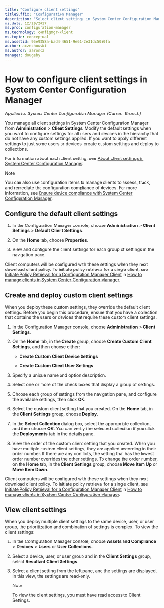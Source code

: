 ```yaml
---
title: "Configure client settings"
titleSuffix: "Configuration Manager"
description: "Select client settings in System Center Configuration Manager."
ms.date: 12/29/2017
ms.prod: configuration-manager
ms.technology: configmgr-client
ms.topic: conceptual
ms.assetid: 95e9858a-bad4-4651-9e61-2e31dc5050fa
author: aczechowski
ms.author: aaroncz
manager: dougeby
---
```

# How to configure client settings in System Center Configuration Manager

*Applies to: System Center Configuration Manager (Current Branch)*

You manage all client settings in System Center Configuration Manager from  **Administration** > **Client Settings**. Modify the default settings when you want to configure settings for all users and devices in the hierarchy that do not have any custom settings applied. If you want to apply different settings to just some users or devices, create custom settings and deploy to collections.  

For information about each client setting, see [About client settings in System Center Configuration Manager](../../../core/clients/deploy/about-client-settings.md).

> [!NOTE]  
>  You can also use configuration items to manage clients to assess, track, and remediate the configuration compliance of devices. For more information, see [Ensure device compliance with System Center Configuration Manager](../../../compliance/understand/ensure-device-compliance.md).  

##  Configure the default client settings    

1.  In the Configuration Manager console, choose **Administration** > **Client Settings** > **Default Client Settings**.  

3.  On the **Home** tab, choose **Properties**.  

4.  View and configure the client settings for each group of settings in the navigation pane.  

 Client computers will be configured with these settings when they next download client policy. To initiate policy retrieval for a single client, see [Initiate Policy Retrieval for a Configuration Manager Client](../../../core/clients/manage/manage-clients.md#BKMK_PolicyRetrieval) in [How to manage clients in System Center Configuration Manager](../../../core/clients/manage/manage-clients.md).  

##  Create and deploy custom client settings  
When you deploy these custom settings, they override the default client settings. Before you begin this procedure, ensure that you have a collection that contains the users or devices that require these custom client settings.  

1.  In the Configuration Manager console, choose **Administration** > **Client Settings**.  

3.  On the **Home** tab, in the **Create** group, choose **Create Custom Client Settings**, and then choose either:  

    -   **Create Custom Client Device Settings**  

    -   **Create Custom Client User Settings**  

4.  Specify a unique name and option description.  

5.  Select one or more of the check boxes that display a group of settings.  

6.  Choose each group of  settings from the navigation pane, and configure the available settings, then click **OK**.   

8.  Select the custom client setting that you created. On the **Home** tab, in the **Client Settings** group, choose **Deploy**.  

9. In the **Select Collection** dialog box, select the appropriate collection, and then choose **OK**. You can verify the selected collection if you click the **Deployments** tab in the details pane.  

10. View the order of the custom client setting that you created. When you have multiple custom client settings, they are applied according to their order number. If there are any conflicts, the setting that has the lowest order number overrides the other settings. To change the order number, on the **Home** tab, in the **Client Settings** group, choose **Move Item Up** or **Move Item Down**.  

 Client computers will be configured with these settings when they next download client policy. To initiate policy retrieval for a single client, see [Initiate Policy Retrieval for a Configuration Manager Client](../../../core/clients/manage/manage-clients.md#BKMK_PolicyRetrieval) in [How to manage clients in System Center Configuration Manager](../../../core/clients/manage/manage-clients.md).  



##  View client settings  
 When you deploy multiple client settings to the same device, user, or user group, the prioritization and combination of settings is complex. To view the client settings:  

1.  In the Configuration Manager console, choose **Assets and Compliance** > **Devices** > **Users** or **User Collections**.  

3.  Select a device, user, or user group and in the **Client Settings** group, select **Resultant Client Settings**.  

4.  Select a client setting from the left pane, and the settings are displayed. In this view, the settings are read-only. 

    > [!NOTE]  
    >  To view the client settings, you must have read access to Client Settings.  

    